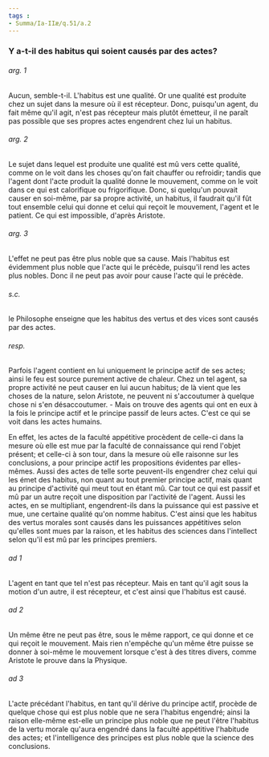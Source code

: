 ```yaml
---
tags : 
- Summa/Ia-IIæ/q.51/a.2
---
```


### Y a-t-il des habitus qui soient causés par des actes?

###### arg. 1
Aucun, semble-t-il. L'habitus est une qualité. Or une qualité est produite chez un sujet dans la mesure où il est récepteur. Donc, puisqu'un agent, du fait même qu'il agit, n'est pas récepteur mais plutôt émetteur, il ne paraît pas possible que ses propres actes engendrent chez lui un habitus. 

###### arg. 2
Le sujet dans lequel est produite une qualité est mû vers cette qualité, comme on le voit dans les choses qu'on fait chauffer ou refroidir; tandis que l'agent dont l'acte produit la qualité donne le mouvement, comme on le voit dans ce qui est calorifique ou frigorifique. Donc, si quelqu'un pouvait causer en soi-même, par sa propre activité, un habitus, il faudrait qu'il fût tout ensemble celui qui donne et celui qui reçoit le mouvement, l'agent et le patient. Ce qui est impossible, d'après Aristote. 

###### arg. 3
L'effet ne peut pas être plus noble que sa cause. Mais l'habitus est évidemment plus noble que l'acte qui le précède, puisqu'il rend les actes plus nobles. Donc il ne peut pas avoir pour cause l'acte qui le précède. 

###### s.c.
le Philosophe enseigne que les habitus des vertus et des vices sont causés par des actes. 

###### resp.
Parfois l'agent contient en lui uniquement le principe actif de ses actes; ainsi le feu est source purement active de chaleur. Chez un tel agent, sa propre activité ne peut causer en lui aucun habitus; de là vient que les choses de la nature, selon Aristote, ne peuvent ni s'accoutumer à quelque chose ni s'en désaccoutumer. - Mais on trouve des agents qui ont en eux à la fois le principe actif et le principe passif de leurs actes. C'est ce qui se voit dans les actes humains. 

En effet, les actes de la faculté appétitive procèdent de celle-ci dans la mesure où elle est mue par la faculté de connaissance qui rend l'objet présent; et celle-ci à son tour, dans la mesure où elle raisonne sur les conclusions, a pour principe actif les propositions évidentes par elles-mêmes. Aussi des actes de telle sorte peuvent-ils engendrer chez celui qui les émet des habitus, non quant au tout premier principe actif, mais quant au principe d'activité qui meut tout en étant mû. Car tout ce qui est passif et mû par un autre reçoit une disposition par l'activité de l'agent. Aussi les actes, en se multipliant, engendrent-ils dans la puissance qui est passive et mue, une certaine qualité qu'on nomme habitus. C'est ainsi que les habitus des vertus morales sont causés dans les puissances appétitives selon qu'elles sont mues par la raison, et les habitus des sciences dans l'intellect selon qu'il est mû par les principes premiers. 

###### ad 1
L'agent en tant que tel n'est pas récepteur. Mais en tant qu'il agit sous la motion d'un autre, il est récepteur, et c'est ainsi que l'habitus est causé. 

###### ad 2
Un même être ne peut pas être, sous le même rapport, ce qui donne et ce qui reçoit le mouvement. Mais rien n'empêche qu'un même être puisse se donner à soi-même le mouvement lorsque c'est à des titres divers, comme Aristote le prouve dans la Physique. 

###### ad 3
L'acte précédant l'habitus, en tant qu'il dérive du principe actif, procède de quelque chose qui est plus noble que ne sera l'habitus engendré; ainsi la raison elle-même est-elle un principe plus noble que ne peut l'être l'habitus de la vertu morale qu'aura engendré dans la faculté appétitive l'habitude des actes; et l'intelligence des principes est plus noble que la science des conclusions. 

